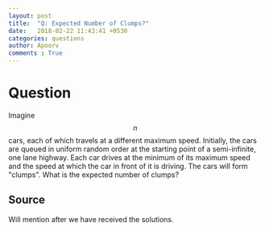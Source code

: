 ```yaml
---
layout: post
title:  "Q: Expected Number of Clumps?"
date:   2018-02-22 11:43:41 +0530
categories: questions
author: Apoorv
comments : True
---
```

# Question
Imagine $$ n $$ cars, each of which travels at a different maximum speed. Initially, the cars are queued in uniform random order at the starting point of a semi-infinite, one lane highway. Each car drives at the minimum of its maximum speed and the speed at which the car in front of it is driving. The cars will form "clumps". What is the expected number of clumps?

## Source
Will mention after we have received the solutions.
